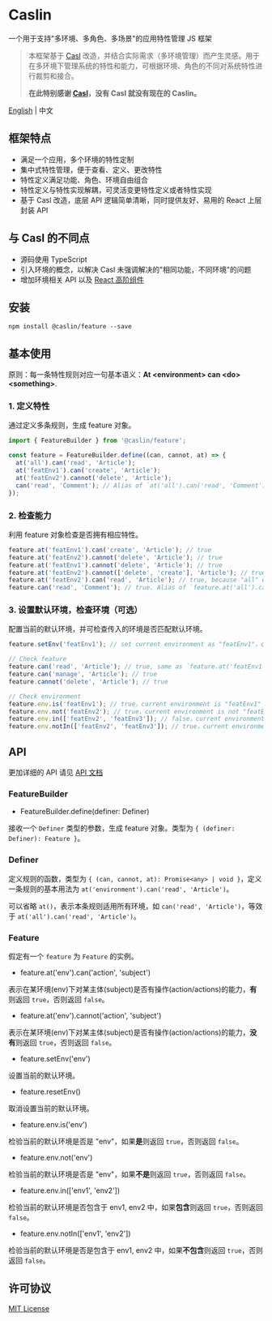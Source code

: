 # Caslin

一个用于支持"多环境、多角色、多场景"的应用特性管理 JS 框架

> 本框架基于 [Casl](https://github.com/stalniy/casl) 改造，并结合实际需求（多环境管理）而产生灵感。用于在多环境下管理系统的特性和能力，可根据环境、角色的不同对系统特性进行裁剪和接合。
>
> **在此特别感谢 [Casl](https://github.com/stalniy/casl)，没有 Casl 就没有现在的 Caslin。**

[English](https://github.com/wtzeng1/caslin) | 中文

## 框架特点

* 满足一个应用，多个环境的特性定制
* 集中式特性管理，便于查看、定义、更改特性
* 特性定义满足功能、角色、环境自由组合
* 特性定义与特性实现解耦，可灵活变更特性定义或者特性实现
* 基于 Casl 改造，底层 API 逻辑简单清晰，同时提供友好、易用的 React 上层封装 API

## 与 Casl 的不同点

* 源码使用 TypeScript
* 引入环境的概念，以解决 Casl 未强调解决的"相同功能，不同环境"的问题
* 增加环境相关 API 以及 [React 高阶组件](https://github.com/wtzeng1/caslin/blob/master/packages/caslin-react/README-zh-cn.md)

## 安装

```shell
npm install @caslin/feature --save
```

## 基本使用

原则：每一条特性规则对应一句基本语义：**At &lt;environment> can &lt;do> &lt;something>**.

### 1. 定义特性

通过定义多条规则，生成 feature 对象。

```javascript
import { FeatureBuilder } from '@caslin/feature';

const feature = FeatureBuilder.define((can, cannot, at) => {
  at('all').can('read', 'Article');
  at('featEnv1').can('create', 'Article');
  at('featEnv2').cannot('delete', 'Article');
  can('read', 'Comment'); // Alias of `at('all').can('read', 'Comment');`
});
```

### 2. 检查能力

利用 feature 对象检查是否拥有相应特性。

```javascript
feature.at('featEnv1').can('create', 'Article'); // true
feature.at('featEnv2').cannot('delete', 'Article'); // true
feature.at('featEnv1').cannot('delete', 'Article'); // true
feature.at('featEnv2').cannot(['delete', 'create'], 'Article'); // true
feature.at('featEnv2').can('read', 'Article'); // true, because "all" env could "read"
feature.can('read', 'Comment'); // true. Alias of `feature.at('all').can('read', 'Comment');`
```

### 3. 设置默认环境，检查环境（可选）

配置当前的默认环境，并可检查传入的环境是否匹配默认环境。

```javascript
feature.setEnv('featEnv1'); // set current environment as "featEnv1"，could be reset by `feature.resetEnv()`

// Check feature
feature.can('read', 'Article'); // true, same as `feature.at('featEnv1').can('read', 'Article')`
feature.can('manage', 'Article'); // true
feature.cannot('delete', 'Article'); // true

// Check environment
feature.env.is('featEnv1'); // true，current environment is "featEnv1"
feature.env.not('featEnv2'); // true，current environment is not "featEnv2"
feature.env.in(['featEnv2', 'featEnv3']); // false，current environment isn't been included
feature.env.notIn(['featEnv2', 'featEnv3']); // true，current environment isn't been included
```

## API

更加详细的 API 请见 [API 文档](https://github.com/wtzeng1/caslin/blob/master/packages/caslin-feature/README-zh-cn.md)

### FeatureBuilder

* FeatureBuilder.define(definer: Definer)

接收一个 `Definer` 类型的参数，生成 feature 对象。类型为 `{ (definer: Definer): Feature }`。

### Definer

定义规则的函数，类型为 `{ (can, cannot, at): Promise<any> | void }`，定义一条规则的基本用法为 `at('environment').can('read', 'Article')`。

可以省略 `at()`，表示本条规则适用所有环境，如 `can('read', 'Article')`，等效于 `at('all').can('read', 'Article')`。

### Feature

假定有一个 `feature` 为 `Feature` 的实例。

* feature.at('env').can('action', 'subject')

表示在某环境(env)下对某主体(subject)是否有操作(action/actions)的能力，**有**则返回 `true`，否则返回 `false`。

* feature.at('env').cannot('action', 'subject')

表示在某环境(env)下对某主体(subject)是否有操作(action/actions)的能力，**没有**则返回 `true`，否则返回 `false`。

* feature.setEnv('env')

设置当前的默认环境。

* feature.resetEnv()

取消设置当前的默认环境。

* feature.env.is('env')

检验当前的默认环境是否是 "env"，如果**是**则返回 `true`，否则返回 `false`。

* feature.env.not('env')

检验当前的默认环境是否是 "env"，如果**不是**则返回 `true`，否则返回 `false`。

* feature.env.in(['env1', 'env2'])

检验当前的默认环境是否包含于 env1, env2 中，如果**包含**则返回 `true`，否则返回 `false`。

* feature.env.notIn(['env1', 'env2'])

检验当前的默认环境是否是包含于 env1, env2 中，如果**不包含**则返回 `true`，否则返回 `false`。

## 许可协议

[MIT License](https://github.com/wtzeng1/caslin/blob/master/LICENSE)
